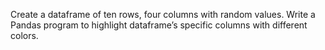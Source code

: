 Create a dataframe of ten rows, four columns with random values. Write a Pandas program to highlight dataframe’s specific columns with different colors.
